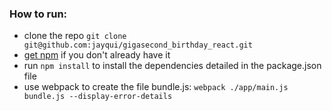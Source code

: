 ### How to run:
* clone the repo `git clone git@github.com:jayqui/gigasecond_birthday_react.git`
* [get npm](https://www.npmjs.com/package/npm) if you don't already have it
* run `npm install` to install the dependencies detailed in the package.json file
* use webpack to create the file bundle.js: `webpack ./app/main.js bundle.js --display-error-details`
